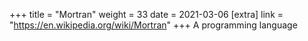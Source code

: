 +++
title = "Mortran"
weight = 33
date = 2021-03-06
[extra]
link = "https://en.wikipedia.org/wiki/Mortran"
+++
A programming language


